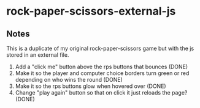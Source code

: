 # rock-paper-scissors-external-js

## Notes
This is a duplicate of my original rock-paper-scissors game but with the js stored in an external file. 

1. Add a "click me" button above the rps buttons that bounces (DONE)
2. Make it so the player and computer choice borders turn green or red depending on who wins the round (DONE)
3. Make it so the rps buttons glow when hovered over (DONE) 
4. Change "play again" button so that on click it just reloads the page? (DONE)
